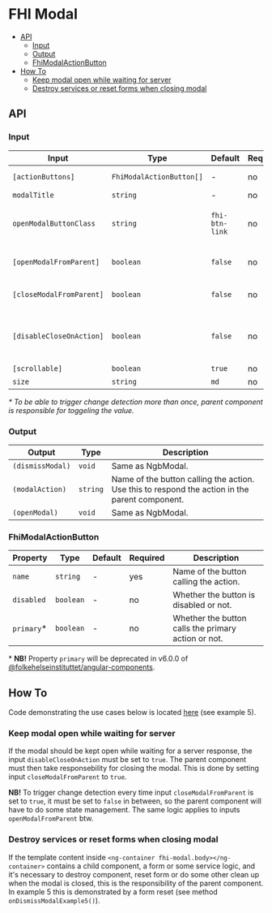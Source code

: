 # FHI Modal <!-- omit from toc -->

- [API](#api)
  - [Input](#input)
  - [Output](#output)
  - [FhiModalActionButton](#fhimodalactionbutton)
- [How To](#how-to)
  - [Keep modal open while waiting for server](#keep-modal-open-while-waiting-for-server)
  - [Destroy services or reset forms when closing modal](#destroy-services-or-reset-forms-when-closing-modal)

## API

### Input

| Input                    | Type                     | Default        | Required | Description |
| ------------------------ | ------------------------ | -------------- | -------- | ----------- |
| `[actionButtons]`        | `FhiModalActionButton[]` | -              | no       | Object defining the buttons in the modal. |
| `modalTitle`             | `string`                 | -              | no       | Title at the top of the modal. |
| `openModalButtonClass`   | `string`                 | `fhi-btn-link` | no       | Button class on the button that opens the modal. The button can also be modified with markup inside the button. |
| `[openModalFromParent]`  | `boolean`                | `false`        | no       | When set to `true`* the method `FhiModalComponent.modal.open()` will be called. |
| `[closeModalFromParent]` | `boolean`                | `false`        | no       | When set to `true`* the method `FhiModalComponent.modal.dismissAll()` will be called. |
| `[disableCloseOnAction]` | `boolean`                | `false`        | no       | When set to `true`* the method `FhiModalComponent.modal.dismissAll()` will NOT be called when `FhiModalComponent.onModalAction()` is called. |
| `[scrollable]`           | `boolean`                | `true`         | no       | Same as NgbModal |
| `size`                   | `string`                 | `md`           | no       | Same as NgbModal |

*\* To be able to trigger change detection more than once, parent component is responsible for toggeling the value.*

### Output

| Output           | Type     | Description |
| ---------------- | -------- | ----------- |
| `(dismissModal)` | `void`   | Same as NgbModal. |
| `(modalAction)`  | `string` | Name of the button calling the action. Use this to respond the action in the parent component. |
| `(openModal)`    | `void`   | Same as NgbModal. |

### FhiModalActionButton

| Property   | Type      | Default | Required | Description |
| ---------- | --------- | ------- | -------- | ----------- |
| `name`     | `string`  | -       | yes      | Name of the button calling the action. |
| `disabled` | `boolean` | -       | no       | Whether the button is disabled or not. |
| `primary`*  | `boolean` | -       | no       | Whether the button calls the primary action or not. |

\* **NB!** Property `primary` will be deprecated in v6.0.0 of [@folkehelseinstituttet/angular-components](https://www.npmjs.com/package/@folkehelseinstituttet/angular-components).

## How To

Code demonstrating the use cases below is located [here](https://github.com/folkehelseinstituttet/Fhi.Frontend.Demo/tree/dev/src/app/views/shared/dynamic-library-examples/example-components/modals) (see example 5).

### Keep modal open while waiting for server

If the modal should be kept open while waiting for a server response, the input `disableCloseOnAction` must be set to `true`. The parent component must then take responsebility for closing the modal. This is done by setting input `closeModalFromParent` to `true`.

**NB!** To trigger change detection every time input `closeModalFromParent` is set to `true`, it must be set to `false` in between, so the parent component will have to do some state management. The same logic applies to inputs `openModalFromParent` btw.

### Destroy services or reset forms when closing modal

If the template content inside `<ng-container fhi-modal.body></ng-container>` contains a child component, a form or some service logic, and it's necessary to destroy component, reset form or do some other clean up when the modal is closed, this is the responsibility of the parent component. In example 5 this is demonstrated by a form reset (see method `onDismissModalExample5()`).
